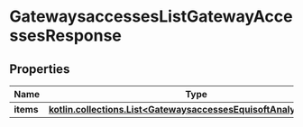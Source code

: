 
# GatewaysaccessesListGatewayAccessesResponse

## Properties
Name | Type | Description | Notes
------------ | ------------- | ------------- | -------------
**items** | [**kotlin.collections.List&lt;GatewaysaccessesEquisoftAnalyzeAccess&gt;**](GatewaysaccessesEquisoftAnalyzeAccess.md) |  | 



